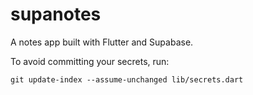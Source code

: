 # supanotes
A notes app built with Flutter and Supabase.

To avoid committing your secrets, run:
```shell script
git update-index --assume-unchanged lib/secrets.dart
```
